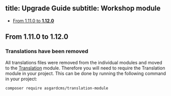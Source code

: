 title: Upgrade Guide
subtitle: Workshop module
-------

- [From 1.11.0 to **1.12.0**](#upgrade-1.12.0)

## <a name="upgrade-1.12.0" class="anchor" href="#upgrade-1.12.0"></a> From 1.11.0 to **1.12.0**

### Translations have been removed

All translations files were removed from the individual modules and moved to the [Translation](https://github.com/AsgardCms/Translation) module. Therefore you will need to require the Translation module in your project. This can be done by running the following command in your project:

``` .language-bash
composer require asgardcms/translation-module
```
